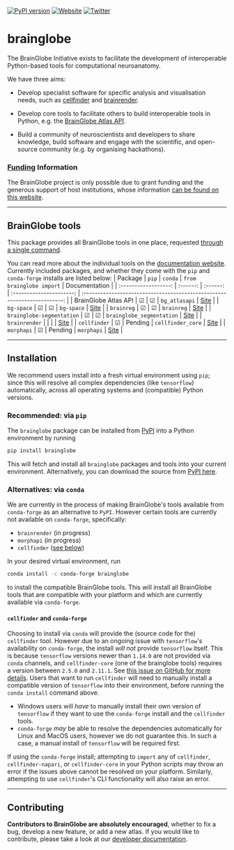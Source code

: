 [![PyPI version](https://badge.fury.io/py/brainglobe.svg)](https://badge.fury.io/py/brainglobe)
[![Website](https://img.shields.io/website?up_message=online&url=https%3A%2F%2Fbrainglobe.info)](https://brainglobe.info)
[![Twitter](https://img.shields.io/twitter/follow/brain_globe?style=social)](https://twitter.com/brain_globe)

# brainglobe

The BrainGlobe Initiative exists to facilitate the development of interoperable
Python-based tools for computational neuroanatomy.

We have three aims:

- Develop specialist software for specific analysis and visualisation needs,
  such as [cellfinder](https://github.com/brainglobe/cellfinder) and
  [brainrender](https://github.com/brainglobe/brainrender).

- Develop core tools to facilitate others to build interoperable tools in Python, e.g. the
  [BrainGlobe Atlas API](https://github.com/brainglobe/bg-atlasapi).

- Build a community of neuroscientists and developers to share knowledge, build software and engage
  with the scientific, and open-source community (e.g. by organising hackathons).

### [**Funding**](https://brainglobe.info/funders.html#funders) Information

The BrainGlobe project is only possible due to grant funding and the generous support of host institutions, whose information [can be found on this website](https://brainglobe.info/funders.html#funders).

---

## BrainGlobe tools

This package provides all BrainGlobe tools in one place, requested [through a single command](#installation).

You can read more about the individual tools on the [documentation website](https://brainglobe.info/documentation/index.html).
Currently included packages, and whether they come with the `pip` and `conda-forge` installs are listed below:
|       Package        |  `pip`   | `conda`  | `from brainglobe import` |                               Documentation                               |
| :------------------: | :------: | :------: | :----------------------: | :-----------------------------------------------------------------------: |
| BrainGlobe Atlas API | &#x2611; | &#x2611; |      `bg_atlasapi`       |   [Site](https://brainglobe.info/documentation/bg-atlasapi/index.html)    |
|      `bg-space`      | &#x2611; | &#x2611; |        `bg-space`        |     [Site](https://brainglobe.info/documentation/bg-space/index.html)     |
|      `brainreg`      | &#x2611; | &#x2611; |        `brainreg`        |     [Site](https://brainglobe.info/documentation/brainreg/index.html)     |
|  `brainglobe-segmentation`  | &#x2611; | &#x2611; |    `brainglobe_segmentation`    | [Site](https://brainglobe.info/documentation/brainglobe-segmentation/index.html) |
|    `brainrender`     |          |          |                          |   [Site](https://brainglobe.info/documentation/brainrender/index.html)    |
|     `cellfinder`     | &#x2611; | Pending  |    `cellfinder_core`     |    [Site](https://brainglobe.info/documentation/cellfinder/index.html)    |
|      `morphapi`      | &#x2611; | Pending  |        `morphapi`        |     [Site](https://brainglobe.info/documentation/morphapi/index.html)     |

---

## Installation

We recommend users install into a fresh virtual environment using `pip`; since this will resolve all complex dependencies (like `tensorflow`) automatically, across all operating systems and (compatible) Python versions.

### **Recommended**: via `pip`
The `brainglobe` package can be installed from [PyPI](https://pypi.org/project/brainglobe/) into a Python environment by running
```sh
pip install brainglobe
```
This will fetch and install all `brainglobe` packages and tools into your current environment.
Alternatively, you can download the source from [PyPI here](https://pypi.org/project/brainglobe/#files).

### **Alternatives**: via `conda`
We are currently in the process of making BrainGlobe's tools available from `conda-forge` as an alternative to `PyPI`.
However certain tools are currently not available on `conda-forge`, specifically:
- `brainrender` (in progress)
- `morphapi` (in progress)
- `cellfinder` ([see below](#cellfinder-and-conda-forge))

In your desired virtual environment, run
```sh
conda install -c conda-forge brainglobe
```
to install the compatible BrainGlobe tools.
This will install all BrainGlobe tools that are compatible with your platform and which are currently available via `conda-forge`.

#### **`cellfinder` and `conda-forge`**

Choosing to install via `conda` will provide the (source code for the) `cellfinder` tool.
However due to an ongoing issue with `tensorflow`'s availability on `conda-forge`, the install _will not_ provide `tensorflow` itself.
This is because `tensorflow` versions newer than `1.14.0` are not provided via `conda` channels, and `cellfinder-core` (one of the brainglobe tools) requires a version between `2.5.0` and `2.11.1`.
See [this issue on GitHub for more details](https://github.com/conda-forge/cellfinder-core-feedstock/issues/13).
Users that want to run `cellfinder` will need to manually install a compatible version of `tensorflow` into their environment, before running the `conda install` command above.
- Windows users will _have_ to manually install their own version of `tensorflow` if they want to use the `conda-forge` install and the `cellfinder` tools.
- `conda-forge` _may_ be able to resolve the dependencies automatically for Linux and MacOS users, however we do not guarantee this. In such a case, a manual install of `tensorflow` will be required first.

If using the `conda-forge` install; attempting to `import` any of `cellfinder`, `cellfinder-napari`, or `cellfinder-core` in your Python scripts may throw an error if the issues above cannot be resolved on your platform.
Similarly, attempting to use `cellfinder`'s CLI functionality will also raise an error.

---

## Contributing

**Contributors to BrainGlobe are absolutely encouraged**, whether to fix a bug, develop a new feature, or add a new atlas.
If you would like to contribute, please take a look at our [developer documentation](https://brainglobe.info/developers/index.html).
